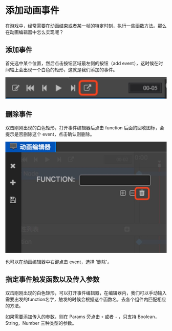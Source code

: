 # 添加动画事件

在游戏中，经常需要在动画结束或者某一帧的特定时刻，执行一些函数方法。那么在动画编辑器中怎么实现呢？

## 添加事件

首先选中某个位置，然后点击按钮区域最左侧的按钮（add event），这时候在时间轴上会出现一个白色的矩形，这就是我们添加的事件。

<a href="animation-event/button.jpg"><img src="animation-event/button.jpg" alt="button"></a>

## 删除事件

双击刚刚出现的白色矩形，打开事件编辑器后点击 function 后面的回收图标，会提示是否删除这个 event，点击确认则删除。

<a href="animation-event/delete.jpg"><img src="animation-event/delete.jpg" alt="delete"></a>

也可以在动画编辑器中右键点击 event，选择 '删除'。

## 指定事件触发函数以及传入参数

双击刚刚出现的白色矩形，可以打开事件编辑器，在编辑器内，我们可以手动输入需要出发的function名字，触发的时候会根据这个函数名，去各个组件内匹配相应的方法。

如果需要添加传入的参数，则在 Params 旁点击 `+` 或者 `-` ，只支持 Boolean，String，Number 三种类型的参数。
